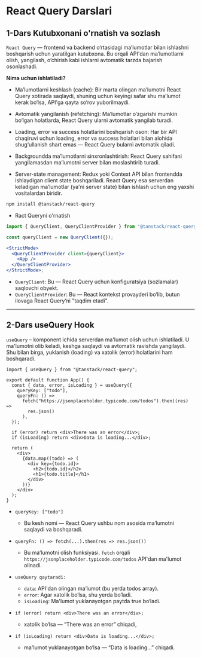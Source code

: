 # **React Query Darslari**

## **1-Dars Kutubxonani o'rnatish va sozlash**

`React Query` — frontend va backend o‘rtasidagi ma’lumotlar bilan ishlashni boshqarish uchun yaratilgan kutubxona. Bu orqali API'dan ma’lumotlarni olish, yangilash, o‘chirish kabi ishlarni avtomatik tarzda bajarish osonlashadi.

**Nima uchun ishlatiladi?**

- Ma’lumotlarni keshlash (cache): Bir marta olingan ma’lumotni React Query xotirada saqlaydi, shuning uchun keyingi safar shu ma’lumot kerak bo‘lsa, API'ga qayta so‘rov yuborilmaydi.

- Avtomatik yangilanish (refetching): Ma’lumotlar o‘zgarishi mumkin bo‘lgan holatlarda, React Query ularni avtomatik yangilab turadi.

- Loading, error va success holatlarini boshqarish oson: Har bir API chaqiruvi uchun loading, error va success holatlari bilan alohida shug‘ullanish shart emas — React Query bularni avtomatik qiladi.

- Backgroundda ma’lumotlarni sinxronlashtirish: React Query sahifani yangilamasdan ma’lumotni server bilan moslashtirib turadi.

- Server-state management: Redux yoki Context API bilan frontendda ishlaydigan client state boshqariladi. React Query esa serverdan keladigan ma’lumotlar (ya'ni server state) bilan ishlash uchun eng yaxshi vositalardan biridir.

```bash
npm install @tanstack/react-query
```

- Ract Queryni o'rnatish

```jsx
import { QueryClient, QueryClientProvider } from "@tanstack/react-query";

const queryClient = new QueryClient({});

<StrictMode>
  <QueryClientProvider client={queryClient}>
    <App />
  </QueryClientProvider>
</StrictMode>;
```

- `QueryClient`: Bu — React Query uchun konfiguratsiya (sozlamalar) saqlovchi obyekt.
- `QueryClientProvider`: Bu — React kontekst provayderi bo‘lib, butun ilovaga React Query’ni "taqdim etadi".

---

## **2-Dars useQuery Hook**

`useQuery` – komponent ichida serverdan ma'lumot olish uchun ishlatiladi. U ma'lumotni olib keladi, keshga saqlaydi va avtomatik ravishda yangilaydi. Shu bilan birga, yuklanish (loading) va xatolik (error) holatlarini ham boshqaradi.

```tsx
import { useQuery } from "@tanstack/react-query";

export default function App() {
  const { data, error, isLoading } = useQuery({
    queryKey: ["todo"],
    queryFn: () =>
      fetch("https://jsonplaceholder.typicode.com/todos").then((res) =>
        res.json()
      ),
  });

  if (error) return <div>There was an error</div>;
  if (isLoading) return <div>Data is loading...</div>;

  return (
    <div>
      {data.map((todo) => (
        <div key={todo.id}>
          <h2>{todo.id}</h2>
          <h1>{todo.title}</h1>
        </div>
      ))}
    </div>
  );
}
```

- `queryKey: ["todo"]`
  - Bu kesh nomi — React Query ushbu nom asosida ma’lumotni saqlaydi va boshqaradi.
- `queryFn: () => fetch(...).then(res => res.json())`
  - Bu ma’lumotni olish funksiyasi. `fetch` orqali `https://jsonplaceholder.typicode.com/todos` API'dan ma'lumot olinadi.
- `useQuery qaytaradi:`

  - `data`: API'dan olingan ma’lumot (bu yerda todos array).
  - `error`: Agar xatolik bo‘lsa, shu yerda bo‘ladi.
  - `isLoading`: Ma'lumot yuklanayotgan paytda true bo‘ladi.

- `if (error) return <div>There was an error</div>;`
  - xatolik bo‘lsa — “There was an error” chiqadi,
- `if (isLoading) return <div>Data is loading...</div>;`
  - ma'lumot yuklanayotgan bo‘lsa — “Data is loading…” chiqadi.
